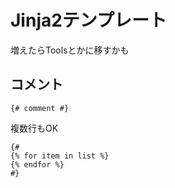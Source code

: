 # Jinja2テンプレート

増えたらToolsとかに移すかも

## コメント

```j2
{# comment #}
```

複数行もOK

```jinja2
{#
{% for item in list %}
{% endfor %}
#}
```
